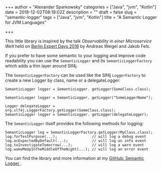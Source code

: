 +++
author = "Alexander Sparkowsky"
categories = ["Java", "jvm", "Kotlin"]
date = 2018-12-02T08:18:02Z
description = ""
draft = false
slug = "semantic-logger"
tags = ["Java", "jvm", "Kotlin"]
title = "A Semantic Logger for JVM Languages"

+++

This little library is inspired by the talk _Observability in einer Microservice Welt_ held on [Berlin Expert Days 2018](http://bed-con.org/2018/home)
by Andreas Weigel and Jakob Fels.

If you prefer to have some semantic to your logging and improve code readability you can use the `SemanticLogger`
and its `SemanticLoggerFactory` which adds a thin layer around Slf4j.

The `SemanticLoggerFactory` can be used like the Slf4j `LoggerFactory`
to create a new Logger by class, name or a delegateLogger:

```
SemanticLogger logger = SemanticLogger. getLogger(SomeClass.class);

SemanticLogger logger = SemanticLogger. getLogger("SomeLoggerName");

Logger delegateLogger = org.slf4j.LoggerFactory.getLogger(SomeClass.class);
SemanticLogger logger = SemanticLogger. getLogger(delegateLogger);
```

The `SemanticLogger` itself provides the following methods for logging:

```
SemanticLogger log = SemanticLoggerFactory.getLogger(MyClass.class);
log.forTestPurpose(...);                // will log a debug event
log.asExpectedByDefault(...);           // will log an info event
log.toInvestigateTomorrow(...);         // will log a warn event
log.wakeMeUpInTheMiddleOfTheNight(...); // will log an error event
```

You can find the library and more information at my [GitHub: Semantic Logger ](https://github.com/roamingthings/semanticlogger).

